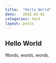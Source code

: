 ```yaml
---
title:  "Hello World"
date:   2016-03-01
categories: test
layout: posts
---
```


## Hello World

Words, words, words.
